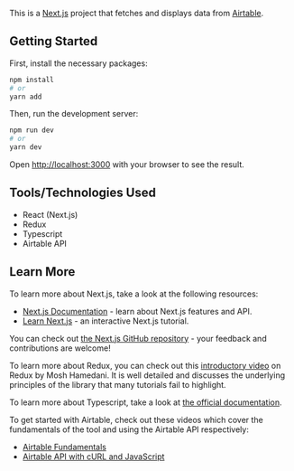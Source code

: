 This is a [Next.js](https://nextjs.org/) project that fetches and displays data from [Airtable](https://airtable.com/).

## Getting Started

First, install the necessary packages:

```bash
npm install
# or
yarn add
```

Then, run the development server:

```bash
npm run dev
# or
yarn dev
```
Open [http://localhost:3000](http://localhost:3000) with your browser to see the result.

## Tools/Technologies Used

* React (Next.js)
* Redux
* Typescript
* Airtable API

## Learn More

To learn more about Next.js, take a look at the following resources:

*    [Next.js Documentation](https://nextjs.org/docs) - learn about Next.js features and API.
*    [Learn Next.js](https://nextjs.org/learn) - an interactive Next.js tutorial.

You can check out [the Next.js GitHub repository](https://github.com/vercel/next.js/) - your feedback and contributions are welcome!

To learn more about Redux, you can check out this [introductory video](https://youtu.be/poQXNp9ItL4) on Redux by Mosh Hamedani. It is well detailed and discusses the underlying principles of the library that many tutorials fail to highlight.

To learn more about Typescript, take a look at [the official documentation](https://www.typescriptlang.org/).

To get started with Airtable, check out these videos which cover the fundamentals of the tool and using the Airtable API respectively:
- [Airtable Fundamentals](https://www.youtube.com/watch?v=gyr-H3Soh7w)
- [Airtable API with cURL and JavaScript](https://www.youtube.com/watch?v=snl_OQbm3UI)
